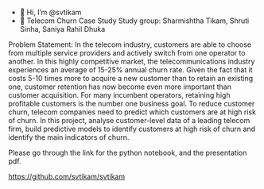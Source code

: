 - 👋 Hi, I’m @svtikam
- 👀 Telecom Churn Case 
Study
Study group: Sharmishtha Tikam, Shruti Sinha, Saniya Rahil Dhuka


Problem Statement:
In the telecom industry, customers are able to choose from multiple service providers and actively switch from one operator to another. In this highly competitive market, the telecommunications industry experiences an average of 15-25% annual churn rate. Given the fact that it costs 5-10 times more to acquire a new customer than to retain an existing one, customer retention has now become even more important than customer acquisition. For many incumbent operators, retaining high profitable customers is the number one business goal. To reduce customer churn, telecom companies need to predict which customers are at high risk of churn. In this project, analyse customer-level data of a leading telecom firm, build predictive models to identify customers at high risk of churn and identify the main indicators of churn.


Please go through the link for the python notebook, and the presentation pdf.

https://github.com/svtikam/svtikam
